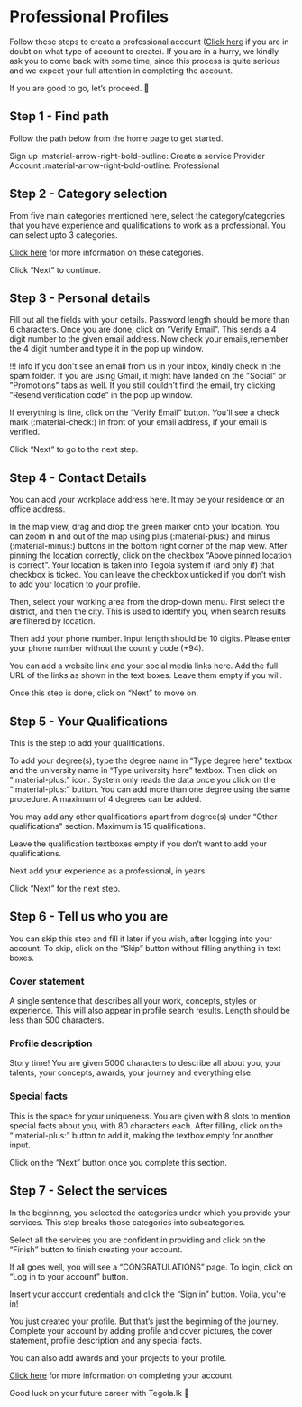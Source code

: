 # Professional Profiles

Follow these steps to create a professional account ([Click here](/creating-accounts/account-types) if you are in doubt on what type of account to create). If you are in a hurry, we kindly ask you to come back with some time, since this process is quite serious and we expect your full attention in completing the account. 

If you are good to go, let’s proceed. :slightly_smiling_face:

## Step 1 - Find path

Follow the path below from the home page to get started.

Sign up :material-arrow-right-bold-outline: Create a service Provider Account :material-arrow-right-bold-outline: Professional

## Step 2 - Category selection

From five main categories mentioned here, select the category/categories that you have experience and qualifications to work as a professional. You can select upto 3 categories.

[Click here](/creating-accounts/account-types#professional) for more information on these categories.

Click “Next” to continue.

## Step 3 - Personal details

Fill out all the fields with your details. Password length should be more than 6 characters. Once you are done, click on “Verify Email”. This sends a 4 digit number to the given email address. Now check your emails,remember the 4 digit number and type it in the pop up window.

!!! info
    If you don't see an email from us in your inbox, kindly check in the spam folder. If you are using Gmail, it might have landed on the "Social" or "Promotions" tabs as well. If you still couldn’t find the email, try clicking “Resend verification code” in the pop up window.

If everything is fine, click on the “Verify Email” button. You’ll see a check mark (:material-check:) in front of your email address, if your email is verified.

Click “Next” to go to the next step.

## Step 4 - Contact Details

You can add your workplace address here. It may be your residence or an office address.

In the map view, drag and drop the green marker onto your location. You can zoom in and out of the map using plus (:material-plus:) and minus (:material-minus:) buttons in the bottom right corner of the map view. After pinning the location correctly, click on the checkbox “Above pinned location is correct”. Your location is taken into Tegola system if (and only if) that checkbox is ticked. You can leave the checkbox unticked if you don’t wish to add your location to your profile.

Then, select your working area from the drop-down menu. First select the district, and then the city. This is used to identify you, when search results are filtered by location.

Then add your phone number. Input length should be 10 digits. Please enter your phone number without the country code (+94).

You can add a website link and your social media links here. Add the full URL of the links as shown in the text boxes. Leave them empty if you will.

Once this step is done, click on “Next” to move on.

## Step 5 - Your Qualifications

This is the step to add your qualifications.

To add your degree(s), type the degree name in “Type degree here” textbox and the university name in “Type university here” textbox. Then click on “:material-plus:” icon. System only reads the data once you click on the “:material-plus:” button. You can add more than one degree using the same procedure. A maximum of 4 degrees can be added.

You may add any other qualifications apart from degree(s) under “Other qualifications" section. Maximum is 15 qualifications.

Leave the qualification textboxes empty if you don’t want to add your qualifications.

Next add your experience as a professional, in years.

Click “Next” for the next step.

## Step 6 - Tell us who you are

You can skip this step and fill it later if you wish, after logging into your account. To skip, click on the “Skip” button without filling anything in text boxes.

### Cover statement

A single sentence that describes all your work, concepts, styles or experience. This will also appear in profile search results. Length should be less than 500 characters.

### Profile description

Story time! You are given 5000 characters to describe all about you, your talents, your concepts, awards, your journey and everything else.

### Special facts

This is the space for your uniqueness. You are given with 8 slots to mention special facts about you, with 80 characters each. After filling, click on the “:material-plus:” button to add it, making the textbox empty for another input.

Click on the “Next” button once you complete this section.

## Step 7 - Select the services

In the beginning, you selected the categories under which you provide your services. This step breaks those categories into subcategories.

Select all the services you are confident in providing and click on the “Finish” button to finish creating your account.

If all goes well, you will see a “CONGRATULATIONS” page. To login, click on “Log in to your account” button.

Insert your account credentials and click the “Sign in” button. Voila, you're in!


You just created your profile. But that’s just the beginning of the journey. Complete your account by adding profile and cover pictures, the cover statement, profile description and any special facts.

You can also add awards and your projects to your profile.

[Click here](/completing-profiles/features) for more information on completing your account.

Good luck on your future career with Tegola.lk :tada:
